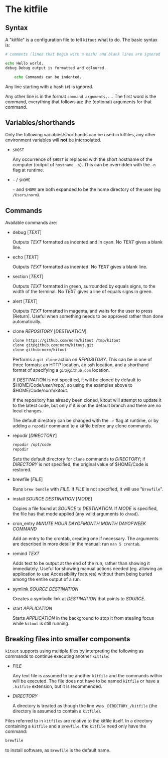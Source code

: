 The kitfile
===========

## Syntax

A "kitfile" is a configuration file to tell `kitout` what to do. The basic
syntax is:

```bash
# comments (lines that begin with a hash) and blank lines are ignored

echo Hello world.
debug Debug output is formatted and coloured.

    echo Commands can be indented.
```

Any line starting with a hash (`#`) is ignored.

Any other line is in the format `command arguments...`. The first word is the
command, everything that follows are the (optional) arguments for that
command.


## Variables/shorthands

Only the following variables/shorthands can be used in kitfiles, any other
environment variables will **not** be interpolated.

* `$HOST`

    Any occurrence of `$HOST` is replaced with the short hostname of the
    computer (output of `hostname -s`). This can be overridden with the
    `-n` flag at runtime.

* `~` / `$HOME`

    `~` and `$HOME` are both expanded to be the home directory of the user
    (eg `/Users/norm`).


## Commands

Available commands are:

* debug [_TEXT_]

    Outputs _TEXT_ formatted as indented and in cyan. No _TEXT_ gives
    a blank line.

* echo [_TEXT_]

    Outputs _TEXT_ formatted as indented. No _TEXT_ gives a blank line.

* section [_TEXT_]

    Outputs _TEXT_ formatted in green, surrounded by equals signs, to the
    width of the terminal. No _TEXT_ gives a line of equals signs in green.

* alert [_TEXT_]

    Outputs _TEXT_ formatted in magenta, and waits for the user to
    press [Return]. Useful when something needs to be approved
    rather than done automatically.

* clone _REPOSITORY_ [_DESTINATION_]

    ```bash
    clone https://github.com/norm/kitout /tmp/kitout
    clone git@github.com:norm/kitout.git
    clone github:norm/kitout
    ```

    Performs a `git clone` action on _REPOSITORY_. This can be in one of
    three formats: an HTTP location, an ssh location, and a shorthand
    format of specifying a `git@github.com` location.

    If _DESTINATION_ is not specified, it will be cloned by default to
    $HOME/Code/_user_/_repo_/, so using the examples above to
    $HOME/Code/norm/kitout.

    If the repository has already been cloned, kitout will attempt to update
    it to the latest code, but only if it is on the default branch and there
    are no local changes.

    The default directory can be changed with the `-r` flag at runtime,
    or by adding a `repodir` command to a kitfile before any clone commands.

* repodir [_DIRECTORY_]

    ```bash
    repodir /opt/code
    repodir
    ```

    Sets the default directory for `clone` commands to _DIRECTORY_;
    if _DIRECTORY_ is not specified, the original value of
    $HOME/Code is restored.

* brewfile [_FILE_]

    Runs `brew bundle` with _FILE_. If _FILE_ is not specified, it will
    use "`Brewfile`".

* install _SOURCE_ _DESTINATION_ [_MODE_]

    Copies a file found at _SOURCE_ to _DESTINATION_. If _MODE_ is specified,
    the file has that mode applied (any valid arguments to `chmod`).

* cron_entry _MINUTE_ _HOUR_ _DAYOFMONTH_ _MONTH_ _DAYOFWEEK_ _COMMAND_

    Add an entry to the crontab, creating one if necessary. The arguments are
    described in more detail in the manual: run `man 5 crontab`.

* remind _TEXT_

    Adds text to be output at the end of the run, rather than showing it
    immediately. Useful for showing manual actions needed (eg. allowing an
    application to use Accessibility features) without them being buried
    among the entire output of a run.

* symlink _SOURCE_ _DESTINATION_

    Creates a symbolic link at _DESTINATION_ that points to _SOURCE_.

* start _APPLICATION_

    Starts _APPLICATION_ in the background to stop it from stealing focus
    while `kitout` is still running.


## Breaking files into smaller components

`kitout` supports using multiple files by interpreting the following
as commands to continue executing another `kitfile`:

* _FILE_

    Any text file is assumed to be another `kitfile` and the commands within
    will be executed. The file does not have to be named `kitfile` or have a
    `.kitfile` extension, but it is recommended.

* _DIRECTORY_

    A directory is treated as though the line was `_DIRECTORY_/kitfile`
    (the directory is assumed to contain a `kitfile`).

Files referred to in `kitfiles` are relative to the kitfile itself. In
a directory containing a `kitfile` and a `Brewfile`, the `kitfile` need
only have the command:

```bash
brewfile
```

to install software, as `Brewfile` is the default name.
